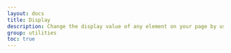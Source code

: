 ```yaml
---
layout: docs
title: Display
description: Change the display value of any element on your page by using the special utility classes which also work in a responsive setting
group: utilities
toc: true
---
```

